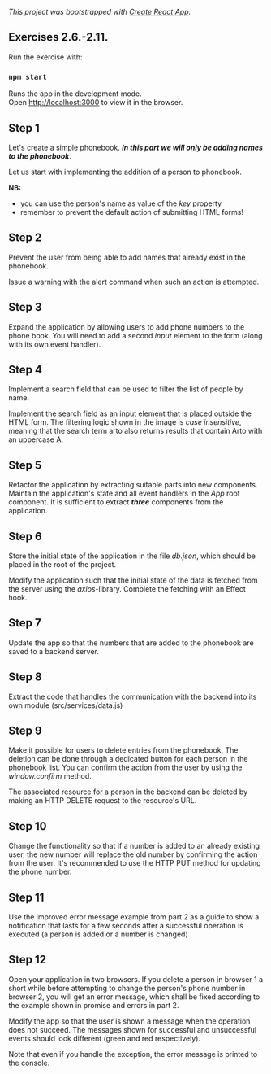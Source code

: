 _This project was bootstrapped with [Create React App](https://github.com/facebook/create-react-app)._

## Exercises 2.6.-2.11.

Run the exercise with:

### `npm start`

Runs the app in the development mode.<br />
Open [http://localhost:3000](http://localhost:3000) to view it in the browser.

## Step 1

Let's create a simple phonebook. **_In this part we will only be adding names to the phonebook_**.

Let us start with implementing the addition of a person to phonebook.

**NB:**

- you can use the person's name as value of the _key_ property
- remember to prevent the default action of submitting HTML forms!

## Step 2

Prevent the user from being able to add names that already exist in the phonebook.

Issue a warning with the alert command when such an action is attempted.

## Step 3

Expand the application by allowing users to add phone numbers to the phone book. You will need to add a second _input_ element to the form (along with its own event handler).

## Step 4

Implement a search field that can be used to filter the list of people by name.

Implement the search field as an input element that is placed outside the HTML form. The filtering logic shown in the image is _case insensitive_, meaning that the search term arto also returns results that contain Arto with an uppercase A.

## Step 5

Refactor the application by extracting suitable parts into new components. Maintain the application's state and all event handlers in the _App_ root component. It is sufficient to extract **_three_** components from the application.

## Step 6

Store the initial state of the application in the file _db.json_, which should be placed in the root of the project.

Modify the application such that the initial state of the data is fetched from the server using the _axios_-library. Complete the fetching with an Effect hook.

## Step 7

Update the app so that the numbers that are added to the phonebook are saved to a backend server.

## Step 8

Extract the code that handles the communication with the backend into its own module (src/services/data.js)

## Step 9

Make it possible for users to delete entries from the phonebook. The deletion can be done through a dedicated button for each person in the phonebook list. You can confirm the action from the user by using the _window.confirm_ method.

The associated resource for a person in the backend can be deleted by making an HTTP DELETE request to the resource's URL.

## Step 10

Change the functionality so that if a number is added to an already existing user, the new number will replace the old number by confirming the action from the user. It's recommended to use the HTTP PUT method for updating the phone number.

## Step 11

Use the improved error message example from part 2 as a guide to show a notification that lasts for a few seconds after a successful operation is executed (a person is added or a number is changed)

## Step 12

Open your application in two browsers. If you delete a person in browser 1 a short while before attempting to change the person's phone number in browser 2, you will get an error message, which shall be fixed according to the example shown in promise and errors in part 2.

Modify the app so that the user is shown a message when the operation does not succeed. The messages shown for successful and unsuccessful events should look different (green and red respectively).

Note that even if you handle the exception, the error message is printed to the console.
